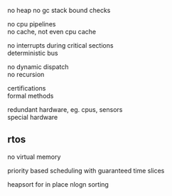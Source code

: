 ---
---
no heap
no gc
stack bound checks  

no cpu pipelines  
no cache, not even cpu cache  

no interrupts during critical sections  
deterministic bus  

no dynamic dispatch  
no recursion  

certifications  
formal methods  

redundant hardware, eg. cpus, sensors  
special hardware  

## rtos 
no virtual memory   

priority based scheduling with guaranteed time slices 

heapsort for in place nlogn sorting 

